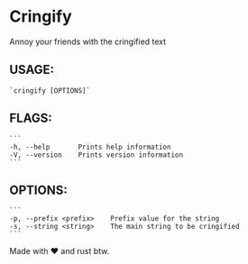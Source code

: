 # Cringify

Annoy your friends with the cringified text

## USAGE:

    `cringify [OPTIONS]`

## FLAGS:

    ```
    -h, --help       Prints help information
    -V, --version    Prints version information
    ```

## OPTIONS:

    ```
    -p, --prefix <prefix>    Prefix value for the string
    -s, --string <string>    The main string to be cringified
    ```

Made with ❤ and rust btw.
